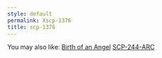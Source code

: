 ```yaml
---
style: default
permalink: Xscp-1376
title: scp-1376
---
```

You may also like:
[Birth of an Angel](http://scp-wiki.net/birth-of-an-angel)
[SCP-244-ARC](http://scp-wiki.net/scp-244-arc)